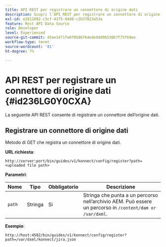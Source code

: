 ```yaml
---
title: API REST per registrare un connettore di origine dati
description: Scopri l’API REST per registrare un connettore di origine dati
exl-id: e2811892-c3cf-41f5-94d8-c2b37823a53a
feature: Rest API Data Source
role: Developer
level: Experienced
source-git-commit: 45ae1471fe0f0586764ede9dd96530b7f75f69ee
workflow-type: tm+mt
source-wordcount: '81'
ht-degree: 7%

---
```


# API REST per registrare un connettore di origine dati {#id236LG0Y0CXA}

La seguente API REST consente di registrare un connettore dell’origine dati.

## Registrare un connettore di origine dati

Metodo di GET che registra un connettore di origine dati.

**URL richiesta**:

`http://server:port/bin/guides/v1/konnect/config/register?path=<uploaded file path>`

**Parametri**:

| Nome | Tipo | Obbligatorio | Descrizione |
|----|----|--------|-----------|
| `path` | Stringa | Sì | Stringa che punta a un percorso nell’archivio AEM. Può essere un percorso in `/content/dam or /var/dxml`. |

**Esempio**:

`http://host:4502/bin/guides/v1/konnect/config/register?path=/var/dxml/konnect/jira.json`
